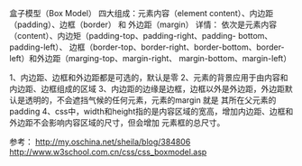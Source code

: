 
盒子模型（Box Model）
四大组成：元素内容（element content）、内边距（padding）、边框（border） 和 外边距（margin）
详情：
依次是元素内容（content）、内边矩（padding-top、padding-right、padding- bottom、padding-left）、
边框（border-top、border-right、border-bottom、border- left）和外边距（marging-top、margin-right、
margin-bottom、margin-left）


1、内边距、边框和外边距都是可选的，默认是零
2、元素的背景应用于由内容和内边距、边框组成的区域
3、内边距的边缘是边框，边框以外是外边距，外边距默认是透明的，不会遮挡气候的任何元素，元素的margin 就是
其所在父元素的padding
4、css中，width和height指的是内容区域的宽高，增加内边距、边框和外边距不会影响内容区域的尺寸，但会增加
元素框的总尺寸。

参考：
http://my.oschina.net/sheila/blog/384806
http://www.w3school.com.cn/css/css_boxmodel.asp
